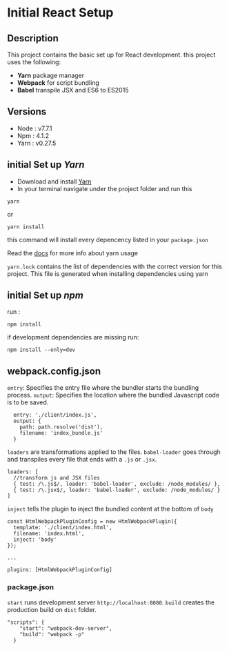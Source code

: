 # Initial React Setup

## Description
This project contains the basic set up for React development. this project uses the following:
* **Yarn** package manager
* **Webpack** for script bundling
* **Babel** transpile JSX and ES6 to ES2015
## Versions
* Node       : v7.7.1
* Npm        : 4.1.2
* Yarn       : v0.27.5

## initial Set up *Yarn*

* Download and install [Yarn](https://yarnpkg.com/en/)
* In your terminal navigate under the project folder and run this 
```
yarn
```
or
```
yarn install
```
this command will install every depencency listed in your `package.json`

Read the [docs](https://yarnpkg.com/en/docs/usage) for more info about yarn usage

`yarn.lock` contains the list of dependencies with the correct version for this project. This file is generated when installing dependencies using yarn

## initial Set up *npm*
run :
```
npm install
```
if development dependencies are missing run:
```
npm install --only=dev
```
## webpack.config.json

`entry`: Specifies the entry file where the bundler starts the bundling process.
`output`: Specifies the location where the bundled Javascript code is to be saved.
```
  entry: './client/index.js',
  output: {
    path: path.resolve('dist'),
    filename: 'index_bundle.js'
  }
```

`loaders` are transformations applied to the files.
`babel-loader` goes through and transpiles every file that ends with a `.js` or `.jsx`.
```
loaders: [
  //transform js and JSX files
  { test: /\.js$/, loader: 'babel-loader', exclude: /node_modules/ },
  { test: /\.jsx$/, loader: 'babel-loader', exclude: /node_modules/ }
]
```

`inject` tells the plugin to inject the bundled content at the bottom of `body`
```
const HtmlWebpackPluginConfig = new HtmlWebpackPlugin({
  template: './client/index.html',
  filename: 'index.html',
  inject: 'body'
});

...

plugins: [HtmlWebpackPluginConfig]
```
### package.json
`start` runs development server `http://localhost:8080`.
`build` creates the production build on `dist` folder.
```
"scripts": {
    "start": "webpack-dev-server",
    "build": "webpack -p"
  }
```